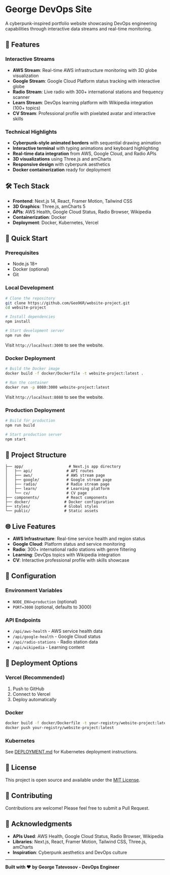 # George DevOps Site

A cyberpunk-inspired portfolio website showcasing DevOps engineering capabilities through interactive data streams and real-time monitoring.

## 🚀 Features

### Interactive Streams
- **AWS Stream**: Real-time AWS infrastructure monitoring with 3D globe visualization
- **Google Stream**: Google Cloud Platform status tracking with interactive globe
- **Radio Stream**: Live radio with 300+ international stations and frequency scanner
- **Learn Stream**: DevOps learning platform with Wikipedia integration (100+ topics)
- **CV Stream**: Professional profile with pixelated avatar and interactive skills

### Technical Highlights
- **Cyberpunk-style animated borders** with sequential drawing animation
- **Interactive terminal** with typing animations and keyboard highlighting
- **Real-time data integration** from AWS, Google Cloud, and Radio APIs
- **3D visualizations** using Three.js and amCharts
- **Responsive design** with cyberpunk aesthetics
- **Docker containerization** ready for deployment

## 🛠 Tech Stack

- **Frontend**: Next.js 14, React, Framer Motion, Tailwind CSS
- **3D Graphics**: Three.js, amCharts 5
- **APIs**: AWS Health, Google Cloud Status, Radio Browser, Wikipedia
- **Containerization**: Docker
- **Deployment**: Docker, Kubernetes, Vercel

## 🚀 Quick Start

### Prerequisites
- Node.js 18+ 
- Docker (optional)
- Git

### Local Development
```bash
# Clone the repository
git clone https://github.com/Geo96R/website-project.git
cd website-project

# Install dependencies
npm install

# Start development server
npm run dev
```

Visit `http://localhost:3000` to see the website.

### Docker Deployment
```bash
# Build the Docker image
docker build -f docker/Dockerfile -t website-project:latest .

# Run the container
docker run -p 8080:3000 website-project:latest
```

Visit `http://localhost:8080` to see the website.

### Production Deployment
```bash
# Build for production
npm run build

# Start production server
npm start
```

## 📁 Project Structure

```
├── app/                    # Next.js app directory
│   ├── api/               # API routes
│   ├── aws/               # AWS stream page
│   ├── google/            # Google stream page
│   ├── radio/             # Radio stream page
│   ├── learn/             # Learning platform
│   └── cv/                # CV page
├── components/            # React components
├── docker/               # Docker configuration
├── styles/               # Global styles
└── public/               # Static assets
```

## 🌐 Live Features

- **AWS Infrastructure**: Real-time service health and region status
- **Google Cloud**: Platform status and service monitoring
- **Radio**: 300+ international radio stations with genre filtering
- **Learning**: DevOps topics with Wikipedia integration
- **CV**: Interactive professional profile with skills showcase

## 🔧 Configuration

### Environment Variables
- `NODE_ENV=production` (optional)
- `PORT=3000` (optional, defaults to 3000)

### API Endpoints
- `/api/aws-health` - AWS service health data
- `/api/google-health` - Google Cloud status
- `/api/radio-stations` - Radio station data
- `/api/wikipedia` - Learning content

## 🚀 Deployment Options

### Vercel (Recommended)
1. Push to GitHub
2. Connect to Vercel
3. Deploy automatically

### Docker
```bash
docker build -f docker/Dockerfile -t your-registry/website-project:latest .
docker push your-registry/website-project:latest
```

### Kubernetes
See [DEPLOYMENT.md](DEPLOYMENT.md) for Kubernetes deployment instructions.

## 📝 License

This project is open source and available under the [MIT License](LICENSE).

## 🤝 Contributing

Contributions are welcome! Please feel free to submit a Pull Request.

## 🙏 Acknowledgments

- **APIs Used**: AWS Health, Google Cloud Status, Radio Browser, Wikipedia
- **Libraries**: Next.js, React, Framer Motion, Tailwind CSS, Three.js, amCharts
- **Inspiration**: Cyberpunk aesthetics and DevOps culture

---

**Built with ❤️ by George Tatevosov - DevOps Engineer**